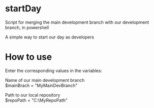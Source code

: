 # startDay
Script for merging the main development branch with our development branch, in powershell

A simple way to start our day as developers

# How to use
Enter the corresponding values in the variables:

Name of our main development branch  
$mainBrach = "MyMainDevBranch"  

Path to our local repository  
$repoPath = "C:\MyRepoPath"  

